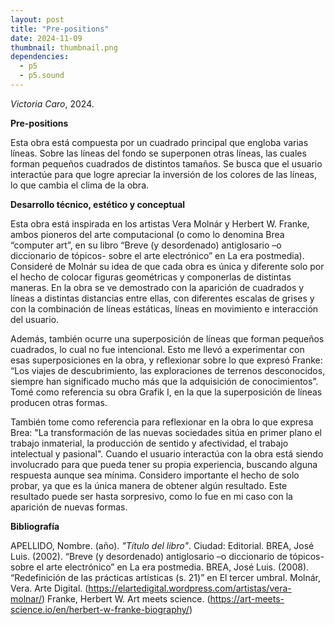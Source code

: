 ```yaml
---
layout: post
title: "Pre-positions"
date: 2024-11-09
thumbnail: thumbnail.png
dependencies:
  - p5
  - p5.sound
---
```


<div id="div-sketch">
  <script type="text/javascript" src="sketch.js"></script>
</div>

_Victoria Caro_, 2024.

**Pre-positions**

Esta obra está compuesta por un cuadrado principal que engloba varias líneas. Sobre las líneas del fondo se superponen otras líneas, las cuales forman pequeños cuadrados de distintos tamaños. Se busca que el usuario interactúe para que logre apreciar la inversión de los colores de las líneas, lo que cambia el clima de la obra. 

**Desarrollo técnico, estético y conceptual**

Esta obra está inspirada en los artistas Vera Molnár y Herbert W. Franke, ambos pioneros del arte computacional (o como lo denomina Brea “computer art”, en su libro “Breve (y desordenado) antiglosario –o diccionario de tópicos- sobre el arte electrónico” en La era postmedia). Consideré de Molnár su idea de que cada obra es única y diferente solo por el hecho de colocar figuras geométricas y componerlas de distintas maneras. En la obra se ve demostrado con la aparición de cuadrados y líneas a distintas distancias entre ellas, con diferentes escalas de grises y con la combinación de líneas estáticas, líneas en movimiento e interacción del usuario. 

Además, también ocurre una superposición de líneas que forman pequeños cuadrados, lo cual no fue intencional. Esto me llevó a experimentar con esas superposiciones en la obra, y reflexionar sobre lo que expresó Franke: “Los viajes de descubrimiento, las exploraciones de terrenos desconocidos, siempre han significado mucho más que la adquisición de conocimientos”. Tomé como referencia su obra Grafik I, en la que la superposición de líneas producen otras formas.

También tome como referencia para reflexionar en la obra lo que expresa Brea:
"La transformación de las nuevas sociedades sitúa en primer plano el trabajo inmaterial, la producción de sentido y afectividad, el trabajo intelectual y pasional". 
Cuando el usuario interactúa con la obra está siendo involucrado para que pueda tener su propia experiencia, buscando alguna respuesta aunque sea mínima. Considero importante el hecho de solo probar, ya que es la única manera de obtener algún resultado. Este resultado puede ser hasta sorpresivo, como lo fue en mi caso con la aparición de nuevas formas.

**Bibliografía**

APELLIDO, Nombre. (año). _"Título del libro"_. Ciudad: Editorial.
BREA, José Luis. (2002). “Breve (y desordenado) antiglosario –o diccionario de tópicos- sobre el arte electrónico” en La era postmedia.
BREA, José Luis. (2008). “Redefinición de las prácticas artísticas (s. 21)” en El tercer umbral.
Molnár, Vera. Arte Digital. (https://elartedigital.wordpress.com/artistas/vera-molnar/)
Franke, Herbert W. Art meets science.  (https://art-meets-science.io/en/herbert-w-franke-biography/)